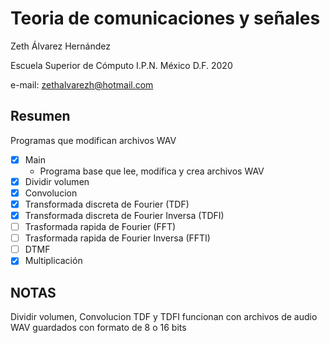 # Teoria de comunicaciones y señales

Zeth Álvarez Hernández

Escuela Superior de Cómputo I.P.N. México D.F. 2020

e-mail: zethalvarezh@hotmail.com

## Resumen 

Programas que modifican archivos WAV

- [x] Main
	- Programa base que lee, modifica y crea archivos WAV
- [x] Dividir volumen
- [x] Convolucion 
- [x] Transformada discreta de Fourier (TDF)
- [x] Transformada discreta de Fourier Inversa (TDFI)
- [ ] Trasformada rapida de Fourier (FFT)
- [ ] Trasformada rapida de Fourier Inversa (FFTI)
- [ ] DTMF
- [x] Multiplicación

## NOTAS

Dividir volumen, Convolucion TDF y TDFI funcionan con archivos de audio WAV guardados con formato de 8 o 16 bits

